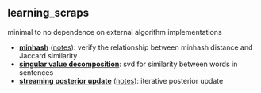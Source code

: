 learning_scraps
---

minimal to no dependence on external algorithm implementations


* [**minhash**](minhash/minhash.py) ([notes](./)): verify the relationship between minhash distance and Jaccard similarity
* [**singular value decomposition**](svdtext/svdtext.py): svd for similarity between words in sentences
* [**streaming posterior update**](./posterior/cointoss.py) ([notes](./posterior)): iterative posterior update


